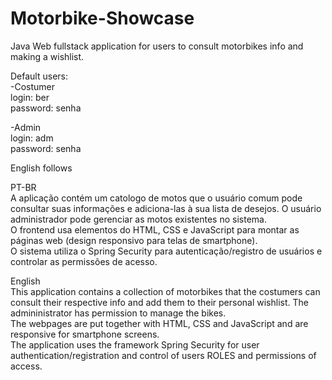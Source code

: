 # Motorbike-Showcase
Java Web fullstack application for users to consult motorbikes info and making a wishlist.

Default users:<br />
-Costumer<br />
  login: ber<br />
  password: senha<br />
  
 -Admin<br />
  login: adm<br />
  password: senha<br />
  

  English follows
  
  PT-BR<br />
  A aplicação contém um catologo de motos que o usuário comum pode consultar suas informações e adiciona-las à sua lista de desejos. O usuário administrador pode gerenciar as motos existentes no sistema.<br /> 
  O frontend usa elementos do HTML, CSS e JavaScript para montar as páginas web (design responsivo para telas de smartphone).<br />
  O sistema utiliza o Spring Security para autenticação/registro de usuários e controlar as permissões de acesso.<br />



  English<br />
  This application contains a collection of motorbikes that the costumers can consult their respective info and add them to their personal wishlist. The admininistrator has permission to manage the bikes.<br /> 
  The webpages are put together with HTML, CSS and JavaScript and are responsive for smartphone screens.<br />
  The application uses the framework Spring Security for user authentication/registration and control of users ROLES and permissions of access.
